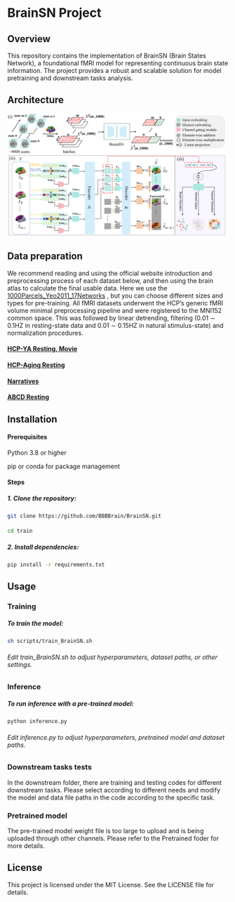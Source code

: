 # BrainSN Project
## Overview
This repository contains the implementation of BrainSN (Brain States Network), a foundational fMRI model for representing continuous brain state information. The project provides a robust and scalable solution for model pretraining and downstream tasks analysis.
## Architecture
<img src="https://github.com/BBBBrain/BrainSN/blob/main/image/framework.png" width="500">

## Data preparation

We recommend reading and using the official website introduction and preprocessing process of each dataset below, and then using the brain atlas to calculate the final usable data. Here we use the [1000Parcels_Yeo2011_17Networks](https://github.com/ThomasYeoLab/CBIG/blob/master/stable_projects/brain_parcellation/Yan2023_homotopic/parcellations/MNI/yeo17/1000Parcels_Yeo2011_17Networks_FSLMNI152_2mm.nii.gz) , but you can choose different sizes and types for pre-training. All fMRI datasets underwent the HCP’s generic fMRI volume minimal preprocessing pipeline and were registered to the MNI152 common space. This
was followed by linear detrending, filtering (0.01 ∼ 0.1HZ in resting-state data and 0.01 ∼ 0.15HZ in natural stimulus-state) and normalization procedures.
#### [HCP-YA Resting, Movie](https://www.humanconnectome.org/study/hcp-young-adult/document/extensively-processed-fmri-data-documentation)
#### [HCP-Aging Resting](https://www.humanconnectome.org/study/hcp-lifespan-aging)
#### [Narratives](https://fcon_1000.projects.nitrc.org/indi/retro/Narratives.html)
#### [ABCD Resting](https://abcdstudy.org/)

## Installation
#### Prerequisites
Python 3.8 or higher  

pip or conda for package management
#### Steps
##### 1. Clone the repository:
   ```bash
   git clone https://github.com/BBBBrain/BrainSN.git
   
   cd train
```
##### 2. Install dependencies:
   ```bash
   pip install -r requirements.txt
```
## Usage
### Training
##### To train the model:  
```bash
sh scripts/train_BrainSN.sh
```
###### Edit train_BrainSN.sh to adjust hyperparameters, dataset paths, or other settings.
### Inference
##### To run inference with a pre-trained model:
```bash
python inference.py 
```
###### Edit inference.py  to adjust hyperparameters, pretrained model and dataset paths.
### Downstream tasks tests
In the downstream folder, there are training and testing codes for different downstream tasks. Please select according to different needs and modify the model and data file paths in the code according to the specific task.
### Pretrained model 
The pre-trained model weight file is too large to upload and is being uploaded through other channels. Please refer to the Pretrained foder for more details.
## License
This project is licensed under the MIT License. See the LICENSE file for details.
